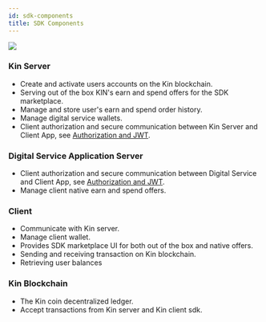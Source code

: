 ```yaml
---
id: sdk-components
title: SDK Components
---
```


![](/kin-ecosystem-sdk-docs/img/sdk_components.png)

### Kin Server

* Create and activate users accounts on the Kin blockchain.
* Serving out of the box KIN's earn and spend offers for the SDK marketplace.
* Manage and store user's earn and spend order history.
* Manage digital service wallets.
* Client authorization and secure communication between Kin Server and Client App, see [Authorization and JWT](jwt.md).

### Digital Service Application Server

* Client authorization and secure communication between Digital Service and Client App, see [Authorization and JWT](jwt.md).
* Manage client native earn and spend offers.

### Client

* Communicate with Kin server.
* Manage client wallet.
* Provides SDK marketplace UI for both out of the box and native offers.
* Sending and receiving transaction on Kin blockchain.
* Retrieving user balances 

### Kin Blockchain

* The Kin coin decentralized ledger.
* Accept transactions from Kin server and Kin client sdk.
